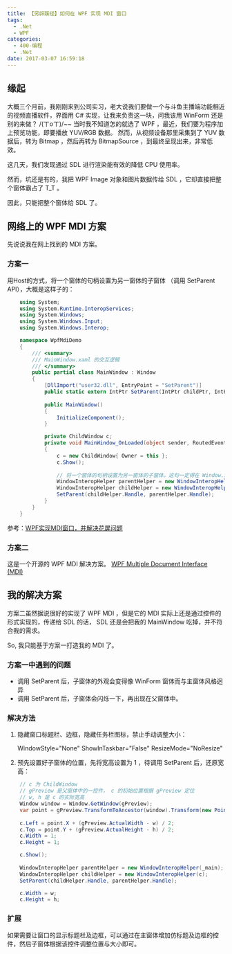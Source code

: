 ```yaml
---
title: 【另辟蹊径】如何在 WPF 实现 MDI 窗口
tags:
  - .Net
  - WPF
categories: 
  - 400-编程
  - .Net
date: 2017-03-07 16:59:18
---
```

## 缘起

大概三个月前，我刚刚来到公司实习，老大说我们要做一个与斗鱼主播端功能相近的视频直播软件，界面用 C# 实现，让我来负责这一块，问我该用 WinForm 还是别的来做？ /(ㄒoㄒ)/~~ 当时我不知道怎的就选了 WPF ，最近，我们要为程序加上预览功能，即要播放 YUV/RGB 数据。 然而，从视频设备那里采集到了 YUV 数据后，转为 Bitmap ，然后再转为 BitmapSource ，到最终呈现出来，非常低效。

这几天，我们发现通过 SDL 进行渲染能有效的降低 CPU 使用率。

然而，坑还是有的，我把 WPF Image 对象和图片数据传给 SDL ，它却直接把整个窗体霸占了 T_T 。

因此，只能把整个窗体给 SDL 了。

<!-- more -->

## 网络上的 WPF MDI 方案

先说说我在网上找到的 MDI 方案。

### 方案一  

用Host的方式，将一个窗体的句柄设置为另一窗体的子窗体 （调用 SetParent API），大概是这样子的：

```csharp
	using System;
	using System.Runtime.InteropServices;
	using System.Windows;
	using System.Windows.Input;
	using System.Windows.Interop;

	namespace WpfMdiDemo
	{
		/// <summary>
		/// MainWindow.xaml 的交互逻辑
		/// </summary>
		public partial class MainWindow : Window
		{
			[DllImport("user32.dll", EntryPoint = "SetParent")]
			public static extern IntPtr SetParent(IntPtr childPtr, IntPtr parentPtr);
			
			public MainWindow()
			{
				InitializeComponent();
			}

			private ChildWindow c;
			private void MainWindow_OnLoaded(object sender, RoutedEventArgs e)
			{
				c = new ChildWindow{ Owner = this };
				c.Show();
				
				// 将一个窗体的句柄设置为另一窗体的子窗体，这句一定得在 Window.Show() 之后，不然不会有效
				WindowInteropHelper parentHelper = new WindowInteropHelper(this);
				WindowInteropHelper childHelper = new WindowInteropHelper(c);
				SetParent(childHelper.Handle, parentHelper.Handle);
			}
		}
	}
```
	
参考：[WPF实现MDI窗口，并解决花屏问题](http://blog.csdn.net/qing2005/article/details/6523721)
	
	

### 方案二 

这是一个开源的 WPF MDI 解决方案。 [WPF Multiple Document Interface (MDI)](http://wpfmdi.codeplex.com/)


## 我的解决方案

方案二虽然据说很好的实现了 WPF MDI ，但是它的 MDI 实际上还是通过控件的形式实现的，传递给 SDL 的话， SDL 还是会把我的 MainWindow 吃掉，并不符合我的需求。

So, 我只能基于方案一打造我的 MDI 了。

### 方案一中遇到的问题

* 调用 SetParent 后，子窗体的外观会变得像 WinForm 窗体而与主窗体风格迥异
* 调用 SetParent 后，子窗体会闪烁一下，再出现在父窗体中。

### 解决方法

1. 隐藏窗口标题栏、边框，隐藏任务栏图标，禁止手动调整大小：

	WindowStyle="None" ShowInTaskbar="False" ResizeMode="NoResize" 

2. 预先设置好子窗体的位置，先将宽高设置为 1 ，待调用 SetParent 后，还原宽高：

```csharp
	// c 为 ChildWindow 
	// gPreview 是父窗体中的一控件， c 的初始位置根据 gPreview 定位
	// w, h 是 c 的实际宽高
	Window window = Window.GetWindow(gPreview);
	var point = gPreview.TransformToAncestor(window).Transform(new Point(0, 0));
	
	c.Left = point.X + (gPreview.ActualWidth - w) / 2;
	c.Top = point.Y + (gPreview.ActualHeight - h) / 2;
	c.Width = 1;
	c.Height = 1;

	c.Show();
	
	WindowInteropHelper parentHelper = new WindowInteropHelper(_main);
	WindowInteropHelper childHelper = new WindowInteropHelper(c);
	SetParent(childHelper.Handle, parentHelper.Handle);

	c.Width = w;
	c.Height = h;
```

### 扩展

如果需要让窗口的显示标题栏及边框，可以通过在主窗体增加仿标题及边框的控件，然后子窗体根据该控件调整位置与大小即可。